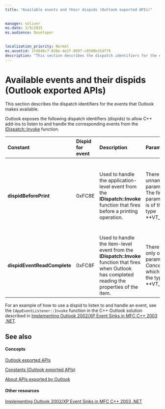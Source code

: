```yaml
---
title: "Available events and their dispids (Outlook exported APIs)"
 
 
manager: soliver
ms.date: 3/9/2015
ms.audience: Developer
 
 
localization_priority: Normal
ms.assetid: 1fd848c7-038e-4e2f-8997-c8509b31df79
description: "This section describes the dispatch identifiers for the events that Outlook makes available."
---
```


# Available events and their dispids (Outlook exported APIs)

This section describes the dispatch identifiers for the events that Outlook makes available.
  
Outlook exposes the following dispatch identifiers (dispids) to allow C++ add-ins to listen to and handle the corresponding events from the [IDispatch::Invoke](http://msdn.microsoft.com/library/automat.idispatch_invoke%28Office.15%29.aspx) function. 
  
|**Constant**|**Dispid for event**|**Description**|**Parameters**|**Remarks**|
|:-----|:-----|:-----|:-----|:-----|
|**dispidBeforePrint** <br/> |0xFC8E  <br/> |Used to handle the application-level event from the **IDispatch::Invoke** function that fires before a printing operation.  <br/> | There are 2 unnamed parameters:  <br/>  The first parameter is of the type **VT_BOOL|VT_BREF**. Return **VARIANT_TRUE** in this parameter to cancel the event.  <br/>  The second parameter is not used and should be ignored.  <br/> |This dispid is available since Outlook 2010.  <br/> |
|**dispidEventReadComplete** <br/> |0xFC8F  <br/> |Used to handle the item-level event from the **IDispatch::Invoke** function that fires when Outlook has completed reading the properties of the item.  <br/> |There is only one parameter  _Cancel_ which is of the type **VT_BOOL|VT_BREF**. Return **VARIANT_TRUE** in this parameter to cancel the read operation.  <br/> |This dispid is available since Outlook 2010.  <br/> This event corresponds to the Exchange Client Extensions (ECE) event **IExchExtMessageEvents::OnReadComplete**, and also to the **ReadComplete** event that has been added to the object model since Outlook 2013.  <br/> |
   
For an example of how to use a dispid to listen to and handle an event, see the  `CAppEventListener::Invoke` function in the C++ Outlook solution described in [Implementing Outlook 2002/XP Event Sinks in MFC C++ 2003 .NET](http://www.codeproject.com/Articles/4230/Implementing-Outlook-2002-XP-Event-Sinks-in-MFC-C).
  
## See also

#### Concepts

[Outlook exported APIs](outlook-exported-apis.md)
  
[Constants (Outlook exported APIs)](constants-outlook-exported-apis.md)
  
[About APIs exported by Outlook](about-apis-exported-by-outlook.md)
#### Other resources

[Implementing Outlook 2002/XP Event Sinks in MFC C++ 2003 .NET](http://www.codeproject.com/Articles/4230/Implementing-Outlook-2002-XP-Event-Sinks-in-MFC-C)

